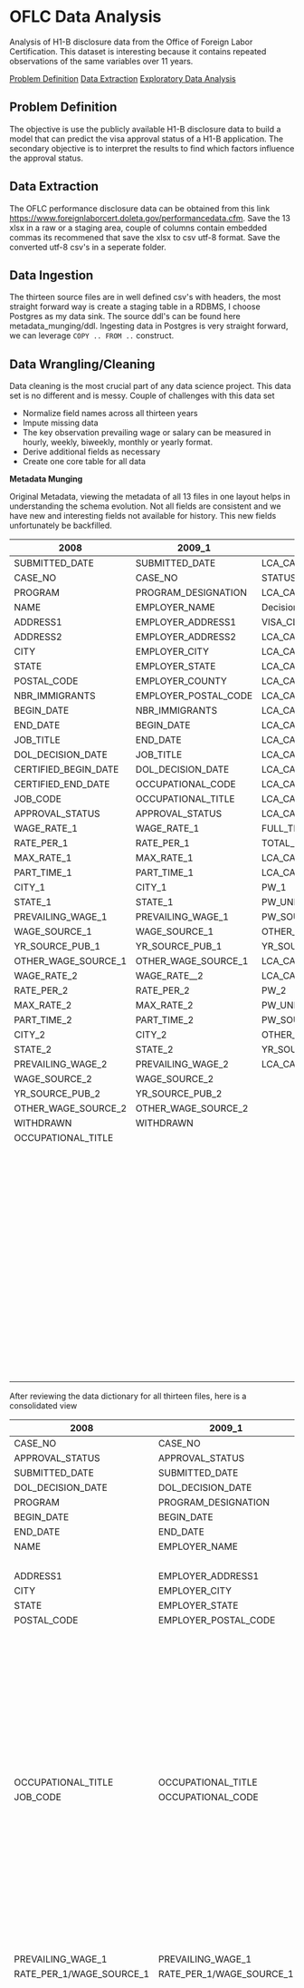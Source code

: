 # OFLC Data Analysis
Analysis of H1-B disclosure data from the Office of Foreign Labor Certification. This dataset is interesting because it contains repeated observations of the same variables over 11 years. 

[Problem Definition]()
[Data Extraction]()
[Exploratory Data Analysis](https://github.com/turlapativenkatkrishna/oflc-data-analysis/blob/master/README.md#exploratory-data-analysis)

## Problem Definition

The objective is use the publicly available H1-B disclosure data to build a model that can predict the visa approval status of a H1-B application. The secondary objective is to interpret the results to find which factors influence the approval status. 

## Data Extraction 

The OFLC performance disclosure data can be obtained from this link https://www.foreignlaborcert.doleta.gov/performancedata.cfm. Save the 13 xlsx in a raw or a staging area, couple of columns contain embedded commas its recommened that save the xlsx to csv utf-8 format. Save the converted utf-8 csv's in a seperate folder. 

## Data Ingestion

The thirteen source files are in well defined csv's with headers, the most straight forward way is create a staging table in a RDBMS, I choose Postgres as my data sink. The source ddl's can be found here metadata_munging/ddl. Ingesting data in Postgres is very straight forward, we can leverage `COPY .. FROM ..` construct.   

## Data Wrangling/Cleaning   

Data cleaning is the most crucial part of any data science project. This data set is no different and is messy. Couple of challenges with this data set 

* Normalize field names across all thirteen years 
* Impute missing data
* The key observation prevailing wage or salary can be measured in hourly, weekly, biweekly, monthly or yearly format. 
* Derive additional fields as necessary 
* Create one core table for all data 

**Metadata Munging** 

Original Metadata, viewing the metadata of all 13 files in one layout helps in understanding the schema evolution. Not all fields are consistent and we have new and interesting fields not available for history.  This new fields unfortunately be backfilled. 

| 2008                 | 2009_1               | 2009_2                         | 2010                           | 2011                           | 2012                           | 2013                           | 2014                           | 2015                  | 2016                  | 2017                        | 2018                        | 2019                           |
| -------------------- | -------------------- | ------------------------------ | ------------------------------ | ------------------------------ | ------------------------------ | ------------------------------ | ------------------------------ | --------------------- | --------------------- | --------------------------- | --------------------------- | ------------------------------ |
| SUBMITTED_DATE       | SUBMITTED_DATE       | LCA_CASE_NUMBER                | LCA_CASE_NUMBER                | LCA_CASE_NUMBER                | LCA_CASE_NUMBER                | LCA_CASE_NUMBER                | LCA_CASE_NUMBER                | CASE_NUMBER           | CASE_NUMBER           | CASE_NUMBER                 | CASE_NUMBER                 | CASE_NUMBER                    |
| CASE_NO              | CASE_NO              | STATUS                         | STATUS                         | STATUS                         | STATUS                         | STATUS                         | STATUS                         | CASE_STATUS           | CASE_STATUS           | CASE_STATUS                 | CASE_STATUS                 | CASE_STATUS                    |
| PROGRAM              | PROGRAM_DESIGNATION  | LCA_CASE_SUBMIT                | LCA_CASE_SUBMIT                | LCA_CASE_SUBMIT                | LCA_CASE_SUBMIT                | LCA_CASE_SUBMIT                | LCA_CASE_SUBMIT                | CASE_SUBMITTED        | CASE_SUBMITTED        | CASE_SUBMITTED              | CASE_SUBMITTED              | CASE_SUBMITTED                 |
| NAME                 | EMPLOYER_NAME        | Decision_Date                  | DECISION_DATE                  | DECISION_DATE                  | DECISION_DATE                  | Decision_Date                  | DECISION_DATE                  | DECISION_DATE         | DECISION_DATE         | DECISION_DATE               | DECISION_DATE               | DECISION_DATE                  |
| ADDRESS1             | EMPLOYER_ADDRESS1    | VISA_CLASS                     | LCA_CASE_EMPLOYMENT_START_DATE | VISA_CLASS                     | VISA_CLASS                     | VISA_CLASS                     | VISA_CLASS                     | VISA_CLASS            | VISA_CLASS            | VISA_CLASS                  | VISA_CLASS                  | VISA_CLASS                     |
| ADDRESS2             | EMPLOYER_ADDRESS2    | LCA_CASE_EMPLOYMENT_START_DATE | LCA_CASE_EMPLOYMENT_END_DATE   | LCA_CASE_EMPLOYMENT_START_DATE | LCA_CASE_EMPLOYMENT_START_DATE | LCA_CASE_EMPLOYMENT_START_DATE | LCA_CASE_EMPLOYMENT_START_DATE | EMPLOYMENT_START_DATE | EMPLOYMENT_START_DATE | EMPLOYMENT_START_DATE       | EMPLOYMENT_START_DATE       | EMPLOYMENT_START_DATE          |
| CITY                 | EMPLOYER_CITY        | LCA_CASE_EMPLOYMENT_END_DATE   | LCA_CASE_EMPLOYER_NAME         | LCA_CASE_EMPLOYMENT_END_DATE   | LCA_CASE_EMPLOYMENT_END_DATE   | LCA_CASE_EMPLOYMENT_END_DATE   | LCA_CASE_EMPLOYMENT_END_DATE   | EMPLOYMENT_END_DATE   | EMPLOYMENT_END_DATE   | EMPLOYMENT_END_DATE         | EMPLOYMENT_END_DATE         | EMPLOYMENT_END_DATE            |
| STATE                | EMPLOYER_STATE       | LCA_CASE_EMPLOYER_NAME         | LCA_CASE_EMPLOYER_ADDRESS1     | LCA_CASE_EMPLOYER_NAME         | LCA_CASE_EMPLOYER_NAME         | LCA_CASE_EMPLOYER_NAME         | LCA_CASE_EMPLOYER_NAME         | EMPLOYER_NAME         | EMPLOYER_NAME         | EMPLOYER_NAME               | EMPLOYER_NAME               | EMPLOYER_NAME                  |
| POSTAL_CODE          | EMPLOYER_COUNTY      | LCA_CASE_EMPLOYER_ADDRESS      | LCA_CASE_EMPLOYER_ADDRESS2     | LCA_CASE_EMPLOYER_ADDRESS      | LCA_CASE_EMPLOYER_ADDRESS      | LCA_CASE_EMPLOYER_ADDRESS      | LCA_CASE_EMPLOYER_ADDRESS      | EMPLOYER_ADDRESS1     | EMPLOYER_ADDRESS      | EMPLOYER_BUSINESS_DBA       | EMPLOYER_BUSINESS_DBA       | EMPLOYER_BUSINESS_DBA          |
| NBR_IMMIGRANTS       | EMPLOYER_POSTAL_CODE | LCA_CASE_EMPLOYER_CITY         | LCA_CASE_EMPLOYER_CITY         | LCA_CASE_EMPLOYER_CITY         | LCA_CASE_EMPLOYER_CITY         | LCA_CASE_EMPLOYER_CITY         | LCA_CASE_EMPLOYER_CITY         | EMPLOYER_ADDRESS2     | EMPLOYER_CITY         | EMPLOYER_ADDRESS            | EMPLOYER_ADDRESS            | EMPLOYER_ADDRESS               |
| BEGIN_DATE           | NBR_IMMIGRANTS       | LCA_CASE_EMPLOYER_STATE        | LCA_CASE_EMPLOYER_STATE        | LCA_CASE_EMPLOYER_STATE        | LCA_CASE_EMPLOYER_STATE        | LCA_CASE_EMPLOYER_STATE        | LCA_CASE_EMPLOYER_STATE        | EMPLOYER_CITY         | EMPLOYER_STATE        | EMPLOYER_CITY               | EMPLOYER_CITY               | EMPLOYER_CITY                  |
| END_DATE             | BEGIN_DATE           | LCA_CASE_EMPLOYER_POSTAL_CODE  | LCA_CASE_EMPLOYER_POSTAL_CODE  | LCA_CASE_EMPLOYER_POSTAL_CODE  | LCA_CASE_EMPLOYER_POSTAL_CODE  | LCA_CASE_EMPLOYER_POSTAL_CODE  | LCA_CASE_EMPLOYER_POSTAL_CODE  | EMPLOYER_STATE        | EMPLOYER_POSTAL_CODE  | EMPLOYER_STATE              | EMPLOYER_STATE              | EMPLOYER_STATE                 |
| JOB_TITLE            | END_DATE             | LCA_CASE_SOC_CODE              | LCA_CASE_SOC_CODE              | LCA_CASE_SOC_CODE              | LCA_CASE_SOC_CODE              | LCA_CASE_SOC_CODE              | LCA_CASE_SOC_CODE              | EMPLOYER_POSTAL_CODE  | EMPLOYER_COUNTRY      | EMPLOYER_POSTAL_CODE        | EMPLOYER_POSTAL_CODE        | EMPLOYER_POSTAL_CODE           |
| DOL_DECISION_DATE    | JOB_TITLE            | LCA_CASE_SOC_NAME              | LCA_CASE_SOC_NAME              | LCA_CASE_SOC_NAME              | LCA_CASE_SOC_NAME              | LCA_CASE_SOC_NAME              | LCA_CASE_SOC_NAME              | EMPLOYER_COUNTRY      | EMPLOYER_PROVINCE     | EMPLOYER_COUNTRY            | EMPLOYER_COUNTRY            | EMPLOYER_COUNTRY               |
| CERTIFIED_BEGIN_DATE | DOL_DECISION_DATE    | LCA_CASE_JOB_TITLE             | LCA_CASE_JOB_TITLE             | LCA_CASE_JOB_TITLE             | LCA_CASE_JOB_TITLE             | LCA_CASE_JOB_TITLE             | LCA_CASE_JOB_TITLE             | EMPLOYER_PROVINCE     | EMPLOYER_PHONE        | EMPLOYER_PROVINCE           | EMPLOYER_PROVINCE           | EMPLOYER_PROVINCE              |
| CERTIFIED_END_DATE   | OCCUPATIONAL_CODE    | LCA_CASE_WAGE_RATE_FROM        | LCA_CASE_WAGE_RATE_FROM        | LCA_CASE_WAGE_RATE_FROM        | LCA_CASE_WAGE_RATE_FROM        | LCA_CASE_WAGE_RATE_FROM        | LCA_CASE_WAGE_RATE_FROM        | EMPLOYER_PHONE        | EMPLOYER_PHONE_EXT    | EMPLOYER_PHONE              | EMPLOYER_PHONE              | EMPLOYER_PHONE                 |
| JOB_CODE             | OCCUPATIONAL_TITLE   | LCA_CASE_WAGE_RATE_TO          | LCA_CASE_WAGE_RATE_TO          | LCA_CASE_WAGE_RATE_TO          | LCA_CASE_WAGE_RATE_TO          | LCA_CASE_WAGE_RATE_TO          | LCA_CASE_WAGE_RATE_TO          | EMPLOYER_PHONE_EXT    | AGENT_ATTORNEY_NAME   | EMPLOYER_PHONE_EXT          | EMPLOYER_PHONE_EXT          | EMPLOYER_PHONE_EXT             |
| APPROVAL_STATUS      | APPROVAL_STATUS      | LCA_CASE_WAGE_RATE_UNIT        | TOTAL_WORKERS                  | LCA_CASE_WAGE_RATE_UNIT        | LCA_CASE_WAGE_RATE_UNIT        | LCA_CASE_WAGE_RATE_UNIT        | LCA_CASE_WAGE_RATE_UNIT        | AGENT_ATTORNEY_NAME   | AGENT_ATTORNEY_CITY   | AGENT_REPRESENTING_EMPLOYER | AGENT_REPRESENTING_EMPLOYER | SECONDARY_ENTITY               |
| WAGE_RATE_1          | WAGE_RATE_1          | FULL_TIME_POS                  | WORK_LOCATION_CITY1            | FULL_TIME_POS                  | FULL_TIME_POS                  | FULL_TIME_POS                  | FULL_TIME_POS                  | AGENT_ATTORNEY_CITY   | AGENT_ATTORNEY_STATE  | AGENT_ATTORNEY_NAME         | AGENT_ATTORNEY_NAME         | SECONDARY_ENTITY_BUSINESS_NAME |
| RATE_PER_1           | RATE_PER_1           | TOTAL_WORKERS                  | WORK_LOCATION_STATE1           | TOTAL_WORKERS                  | TOTAL_WORKERS                  | TOTAL_WORKERS                  | TOTAL_WORKERS                  | AGENT_ATTORNEY_STATE  | JOB_TITLE             | AGENT_ATTORNEY_CITY         | AGENT_ATTORNEY_CITY         | AGENT_REPRESENTING_EMPLOYER    |
| MAX_RATE_1           | MAX_RATE_1           | LCA_CASE_WORKLOC1_CITY         | PW_1                           | LCA_CASE_WORKLOC1_CITY         | LCA_CASE_WORKLOC1_CITY         | LCA_CASE_WORKLOC1_CITY         | LCA_CASE_WORKLOC1_CITY         | JOB_TITLE             | SOC_CODE              | AGENT_ATTORNEY_STATE        | AGENT_ATTORNEY_STATE        | AGENT_ATTORNEY_NAME            |
| PART_TIME_1          | PART_TIME_1          | LCA_CASE_WORKLOC1_STATE        | PW_UNIT_1                      | LCA_CASE_WORKLOC1_STATE        | LCA_CASE_WORKLOC1_STATE        | LCA_CASE_WORKLOC1_STATE        | LCA_CASE_WORKLOC1_STATE        | SOC_CODE              | SOC_NAME              | JOB_TITLE                   | JOB_TITLE                   | AGENT_ATTORNEY_CITY            |
| CITY_1               | CITY_1               | PW_1                           | PW_SOURCE_1                    | PW_1                           | PW_1                           | PW_1                           | PW_1                           | SOC_NAME              | NAIC_CODE             | SOC_CODE                    | SOC_CODE                    | AGENT_ATTORNEY_STATE           |
| STATE_1              | STATE_1              | PW_UNIT_1                      | OTHER_WAGE_SOURCE_1            | PW_UNIT_1                      | PW_UNIT_1                      | PW_UNIT_1                      | PW_UNIT_1                      | NAIC_CODE             | TOTAL_WORKERS         | SOC_NAME                    | SOC_NAME                    | JOB_TITLE                      |
| PREVAILING_WAGE_1    | PREVAILING_WAGE_1    | PW_SOURCE_1                    | YR_SOURCE_PUB_1                | PW_SOURCE_1                    | PW_SOURCE_1                    | PW_SOURCE_1                    | PW_SOURCE_1                    | TOTAL                 | FULL_TIME_POSITION    | NAICS_CODE                  | NAICS_CODE                  | SOC_CODE                       |
| WAGE_SOURCE_1        | WAGE_SOURCE_1        | OTHER_WAGE_SOURCE_1            | WORK_LOCATION_CITY2            | OTHER_WAGE_SOURCE_1            | OTHER_WAGE_SOURCE_1            | OTHER_WAGE_SOURCE_1            | OTHER_WAGE_SOURCE_1            | WORKERS               | PREVAILING_WAGE       | TOTAL_WORKERS               | TOTAL_WORKERS               | SOC_NAME                       |
| YR_SOURCE_PUB_1      | YR_SOURCE_PUB_1      | YR_SOURCE_PUB_1                | WORK_LOCATION_STATE2           | YR_SOURCE_PUB_1                | YR_SOURCE_PUB_1                | YR_SOURCE_PUB_1                | YR_SOURCE_PUB_1                | FULL_TIME_POSITION    | PW_UNIT_OF_PAY        | NEW_EMPLOYMENT              | NEW_EMPLOYMENT              | NAICS_CODE                     |
| OTHER_WAGE_SOURCE_1  | OTHER_WAGE_SOURCE_1  | LCA_CASE_WORKLOC2_CITY         | PW_2                           | LCA_CASE_WORKLOC2_CITY         | LCA_CASE_WORKLOC2_CITY         | LCA_CASE_WORKLOC2_CITY         | LCA_CASE_WORKLOC2_CITY         | PREVAILING_WAGE       | PW_WAGE_SOURCE        | CONTINUED_EMPLOYMENT        | CONTINUED_EMPLOYMENT        | TOTAL_WORKERS                  |
| WAGE_RATE_2          | WAGE_RATE__2         | LCA_CASE_WORKLOC2_STATE        | PW_UNIT_2                      | LCA_CASE_WORKLOC2_STATE        | LCA_CASE_WORKLOC2_STATE        | LCA_CASE_WORKLOC2_STATE        | LCA_CASE_WORKLOC2_STATE        | PW_UNIT_OF_PAY        | PW_SOURCE_YEAR        | CHANGE_PREVIOUS_EMPLOYMENT  | CHANGE_PREVIOUS_EMPLOYMENT  | NEW_EMPLOYMENT                 |
| RATE_PER_2           | RATE_PER_2           | PW_2                           | PW_SOURCE_2                    | PW_2                           | PW_2                           | PW_2                           | PW_2                           | PW_WAGE_LEVEL         | PW_SOURCE_OTHER       | NEW_CONCURRENT_EMPLOYMENT   | NEW_CONCURRENT_EMP          | CONTINUED_EMPLOYMENT           |
| MAX_RATE_2           | MAX_RATE_2           | PW_UNIT_2                      | OTHER_WAGE_SOURCE_2            | PW_UNIT_2                      | PW_UNIT_2                      | PW_UNIT_2                      | PW_UNIT_2                      | PW_WAGE_SOURCE        | WAGE_RATE_OF_PAY_FROM | CHANGE_EMPLOYER             | CHANGE_EMPLOYER             | CHANGE_PREVIOUS_EMPLOYMENT     |
| PART_TIME_2          | PART_TIME_2          | PW_SOURCE_2                    | YR_SOURCE_PUB_2                | PW_SOURCE_2                    | PW_SOURCE_2                    | PW_SOURCE_2                    | PW_SOURCE_2                    | PW_WAGE_SOURCE_YEAR   | WAGE_RATE_OF_PAY_TO   | AMENDED_PETITION            | AMENDED_PETITION            | NEW_CONCURRENT_EMP             |
| CITY_2               | CITY_2               | OTHER_WAGE_SOURCE_2            | LCA_CASE_NAICS_CODE            | OTHER_WAGE_SOURCE_2            | OTHER_WAGE_SOURCE_2            | OTHER_WAGE_SOURCE_2            | OTHER_WAGE_SOURCE_2            | PW_WAGE_SOURCE_OTHER  | WAGE_UNIT_OF_PAY      | FULL_TIME_POSITION          | FULL_TIME_POSITION          | CHANGE_EMPLOYER                |
| STATE_2              | STATE_2              | YR_SOURCE_PUB_2                |                                | YR_SOURCE_PUB_2                | YR_SOURCE_PUB_2                | YR_SOURCE_PUB_2                | YR_SOURCE_PUB_2                | WAGE_RATE_OF_PAY      | H-1B_DEPENDENT        | PREVAILING_WAGE             | PREVAILING_WAGE             | AMENDED_PETITION               |
| PREVAILING_WAGE_2    | PREVAILING_WAGE_2    | LCA_CASE_NAICS_CODE            |                                | LCA_CASE_NAICS_CODE            | LCA_CASE_NAICS_CODE            | LCA_CASE_NAICS_CODE            | LCA_CASE_NAICS_CODE            | WAGE_UNIT_OF_PAY      | WILLFUL_VIOLATOR      | PW_UNIT_OF_PAY              | PW_UNIT_OF_PAY              | FULL_TIME_POSITION             |
| WAGE_SOURCE_2        | WAGE_SOURCE_2        |                                |                                |                                |                                |                                |                                | H-1B_DEPENDENT        | WORKSITE_CITY         | PW_WAGE_LEVEL               | PW_WAGE_LEVEL               | PREVAILING_WAGE                |
| YR_SOURCE_PUB_2      | YR_SOURCE_PUB_2      |                                |                                |                                |                                |                                |                                | WILLFUL               | WORKSITE_COUNTY       | PW_SOURCE                   | PW_SOURCE                   | PW_UNIT_OF_PAY                 |
| OTHER_WAGE_SOURCE_2  | OTHER_WAGE_SOURCE_2  |                                |                                |                                |                                |                                |                                | VIOLATOR              | WORKSITE_STATE        | PW_SOURCE_YEAR              | PW_SOURCE_YEAR              | PW_WAGE_LEVEL                  |
| WITHDRAWN            | WITHDRAWN            |                                |                                |                                |                                |                                |                                | WORKSITE_CITY         | WORKSITE_POSTAL_CODE  | PW_SOURCE_OTHER             | PW_SOURCE_OTHER             | PW_SOURCE                      |
| OCCUPATIONAL_TITLE   |                      |                                |                                |                                |                                |                                |                                | WORKSITE_COUNTY       | ORIGINAL_CERT_DATE    | WAGE_RATE_OF_PAY_FROM       | WAGE_RATE_OF_PAY_FROM       | PW_SOURCE_YEAR                 |
|                      |                      |                                |                                |                                |                                |                                |                                | WORKSITE_STATE        |                       | WAGE_RATE_OF_PAY_TO         | WAGE_RATE_OF_PAY_TO         | PW_SOURCE_OTHER                |
|                      |                      |                                |                                |                                |                                |                                |                                | WORKSITE_POSTAL_CODE  |                       | WAGE_UNIT_OF_PAY            | WAGE_UNIT_OF_PAY            | WAGE_RATE_OF_PAY_FROM          |
|                      |                      |                                |                                |                                |                                |                                |                                |                       |                       | H1B_DEPENDENT               | H1B_DEPENDENT               | WAGE_RATE_OF_PAY_TO            |
|                      |                      |                                |                                |                                |                                |                                |                                |                       |                       | WILLFUL_VIOLATOR            | WILLFUL_VIOLATOR            | WAGE_UNIT_OF_PAY               |
|                      |                      |                                |                                |                                |                                |                                |                                |                       |                       | SUPPORT_H1B                 | SUPPORT_H1B                 | H1B_DEPENDENT                  |
|                      |                      |                                |                                |                                |                                |                                |                                |                       |                       | LABOR_CON_AGREE             | LABOR_CON_AGREE             | WILLFUL_VIOLATOR               |
|                      |                      |                                |                                |                                |                                |                                |                                |                       |                       | PUBLIC_DISCLOSURE_LOCATION  | PUBLIC_DISCLOSURE_LOCATION  | SUPPORT_H1B                    |
|                      |                      |                                |                                |                                |                                |                                |                                |                       |                       | WORKSITE_CITY               | WORKSITE_CITY               | STATUTORY_BASIS                |
|                      |                      |                                |                                |                                |                                |                                |                                |                       |                       | WORKSITE_COUNTY             | WORKSITE_COUNTY             | APPENDIX_ATTACHMENT            |
|                      |                      |                                |                                |                                |                                |                                |                                |                       |                       | WORKSITE_STATE              | WORKSITE_STATE              | LABOR_CON_AGREE                |
|                      |                      |                                |                                |                                |                                |                                |                                |                       |                       | WORKSITE_POSTAL_CODE        | WORKSITE_POSTAL_CODE        | PUBLIC_DISCLOSURE_LOCATION     |
|                      |                      |                                |                                |                                |                                |                                |                                |                       |                       | ORIGINAL_CERT_DATE          | ORIGINAL_CERT_DATE          | WORKSITE_CITY                  |
|                      |                      |                                |                                |                                |                                |                                |                                |                       |                       |                             |                             | WORKSITE_COUNTY                |
|                      |                      |                                |                                |                                |                                |                                |                                |                       |                       |                             |                             | WORKSITE_STATE                 |
|                      |                      |                                |                                |                                |                                |                                |                                |                       |                       |                             |                             | WORKSITE_POSTAL_CODE           |
|                      |                      |                                |                                |                                |                                |                                |                                |                       |                       |                             |                             | ORIGINAL_CERT_DATE             |

After reviewing the data dictionary for all thirteen files, here is a consolidated view 

| 2008                      | 2009_1                   | 2009_2                         | 2010                           | 2011                           | 2012                           | 2013                           | 2014                           | 2015                  | 2016                  | 2017                        | 2018                        | 2019                           |
| ------------------------- | ------------------------ | ------------------------------ | ------------------------------ | ------------------------------ | ------------------------------ | ------------------------------ | ------------------------------ | --------------------- | --------------------- | --------------------------- | --------------------------- | ------------------------------ |
| CASE_NO                   | CASE_NO                  | LCA_CASE_NUMBER                | LCA_CASE_NUMBER                | LCA_CASE_NUMBER                | LCA_CASE_NUMBER                | LCA_CASE_NUMBER                | LCA_CASE_NUMBER                | CASE_NUMBER           | CASE_NUMBER           | CASE_NUMBER                 | CASE_NUMBER                 | CASE_NUMBER                    |
| APPROVAL_STATUS           | APPROVAL_STATUS          | STATUS                         | STATUS                         | STATUS                         | STATUS                         | STATUS                         | STATUS                         | CASE_STATUS           | CASE_STATUS           | CASE_STATUS                 | CASE_STATUS                 | CASE_STATUS                    |
| SUBMITTED_DATE            | SUBMITTED_DATE           | LCA_CASE_SUBMIT                | LCA_CASE_SUBMIT                | LCA_CASE_SUBMIT                | LCA_CASE_SUBMIT                | LCA_CASE_SUBMIT                | LCA_CASE_SUBMIT                | CASE_SUBMITTED        | CASE_SUBMITTED        | CASE_SUBMITTED              | CASE_SUBMITTED              | CASE_SUBMITTED                 |
| DOL_DECISION_DATE         | DOL_DECISION_DATE        | Decision_Date                  | DECISION_DATE                  | DECISION_DATE                  | DECISION_DATE                  | Decision_Date                  | DECISION_DATE                  | DECISION_DATE         | DECISION_DATE         | DECISION_DATE               | DECISION_DATE               | DECISION_DATE                  |
| PROGRAM                   | PROGRAM_DESIGNATION      | VISA_CLASS                     |                                | VISA_CLASS                     | VISA_CLASS                     | VISA_CLASS                     | VISA_CLASS                     | VISA_CLASS            | VISA_CLASS            | VISA_CLASS                  | VISA_CLASS                  | VISA_CLASS                     |
| BEGIN_DATE                | BEGIN_DATE               | LCA_CASE_EMPLOYMENT_START_DATE | LCA_CASE_EMPLOYMENT_START_DATE | LCA_CASE_EMPLOYMENT_START_DATE | LCA_CASE_EMPLOYMENT_START_DATE | LCA_CASE_EMPLOYMENT_START_DATE | LCA_CASE_EMPLOYMENT_START_DATE | EMPLOYMENT_START_DATE | EMPLOYMENT_START_DATE | EMPLOYMENT_START_DATE       | EMPLOYMENT_START_DATE       | EMPLOYMENT_START_DATE          |
| END_DATE                  | END_DATE                 | LCA_CASE_EMPLOYMENT_END_DATE   | LCA_CASE_EMPLOYMENT_END_DATE   | LCA_CASE_EMPLOYMENT_END_DATE   | LCA_CASE_EMPLOYMENT_END_DATE   | LCA_CASE_EMPLOYMENT_END_DATE   | LCA_CASE_EMPLOYMENT_END_DATE   | EMPLOYMENT_END_DATE   | EMPLOYMENT_END_DATE   | EMPLOYMENT_END_DATE         | EMPLOYMENT_END_DATE         | EMPLOYMENT_END_DATE            |
| NAME                      | EMPLOYER_NAME            | LCA_CASE_EMPLOYER_NAME         | LCA_CASE_EMPLOYER_NAME         | LCA_CASE_EMPLOYER_NAME         | LCA_CASE_EMPLOYER_NAME         | LCA_CASE_EMPLOYER_NAME         | LCA_CASE_EMPLOYER_NAME         | EMPLOYER_NAME         | EMPLOYER_NAME         | EMPLOYER_NAME               | EMPLOYER_NAME               | EMPLOYER_NAME                  |
|                           |                          |                                |                                |                                |                                |                                |                                | EMPLOYER_ADDRESS1     |                       | EMPLOYER_BUSINESS_DBA       | EMPLOYER_BUSINESS_DBA       | EMPLOYER_BUSINESS_DBA          |
| ADDRESS1                  | EMPLOYER_ADDRESS1        | LCA_CASE_EMPLOYER_ADDRESS      | LCA_CASE_EMPLOYER_ADDRESS1     | LCA_CASE_EMPLOYER_ADDRESS      | LCA_CASE_EMPLOYER_ADDRESS      | LCA_CASE_EMPLOYER_ADDRESS      | LCA_CASE_EMPLOYER_ADDRESS      | EMPLOYER_ADDRESS2     | EMPLOYER_ADDRESS      | EMPLOYER_ADDRESS            | EMPLOYER_ADDRESS            | EMPLOYER_ADDRESS               |
| CITY                      | EMPLOYER_CITY            | LCA_CASE_EMPLOYER_CITY         | LCA_CASE_EMPLOYER_CITY         | LCA_CASE_EMPLOYER_CITY         | LCA_CASE_EMPLOYER_CITY         | LCA_CASE_EMPLOYER_CITY         | LCA_CASE_EMPLOYER_CITY         | EMPLOYER_CITY         | EMPLOYER_CITY         | EMPLOYER_CITY               | EMPLOYER_CITY               | EMPLOYER_CITY                  |
| STATE                     | EMPLOYER_STATE           | LCA_CASE_EMPLOYER_STATE        | LCA_CASE_EMPLOYER_STATE        | LCA_CASE_EMPLOYER_STATE        | LCA_CASE_EMPLOYER_STATE        | LCA_CASE_EMPLOYER_STATE        | LCA_CASE_EMPLOYER_STATE        | EMPLOYER_STATE        | EMPLOYER_STATE        | EMPLOYER_STATE              | EMPLOYER_STATE              | EMPLOYER_STATE                 |
| POSTAL_CODE               | EMPLOYER_POSTAL_CODE     | LCA_CASE_EMPLOYER_POSTAL_CODE  | LCA_CASE_EMPLOYER_POSTAL_CODE  | LCA_CASE_EMPLOYER_POSTAL_CODE  | LCA_CASE_EMPLOYER_POSTAL_CODE  | LCA_CASE_EMPLOYER_POSTAL_CODE  | LCA_CASE_EMPLOYER_POSTAL_CODE  | EMPLOYER_POSTAL_CODE  | EMPLOYER_POSTAL_CODE  | EMPLOYER_POSTAL_CODE        | EMPLOYER_POSTAL_CODE        | EMPLOYER_POSTAL_CODE           |
|                           |                          |                                |                                |                                |                                |                                |                                | EMPLOYER_COUNTRY      | EMPLOYER_COUNTRY      | EMPLOYER_COUNTRY            | EMPLOYER_COUNTRY            | EMPLOYER_COUNTRY               |
|                           |                          |                                |                                |                                |                                |                                |                                | EMPLOYER_PROVINCE     | EMPLOYER_PROVINCE     | EMPLOYER_PROVINCE           | EMPLOYER_PROVINCE           | EMPLOYER_PROVINCE              |
|                           |                          |                                |                                |                                |                                |                                |                                | EMPLOYER_PHONE        | EMPLOYER_PHONE        | EMPLOYER_PHONE              | EMPLOYER_PHONE              | EMPLOYER_PHONE                 |
|                           |                          |                                |                                |                                |                                |                                |                                | EMPLOYER_PHONE_EXT    | EMPLOYER_PHONE_EXT    | EMPLOYER_PHONE_EXT          | EMPLOYER_PHONE_EXT          | EMPLOYER_PHONE_EXT             |
|                           |                          |                                |                                |                                |                                |                                |                                |                       |                       |                             |                             | SECONDARY_ENTITY               |
|                           |                          |                                |                                |                                |                                |                                |                                |                       |                       |                             |                             | SECONDARY_ENTITY_BUSINESS_NAME |
|                           |                          |                                |                                |                                |                                |                                |                                |                       |                       | AGENT_REPRESENTING_EMPLOYER | AGENT_REPRESENTING_EMPLOYER | AGENT_REPRESENTING_EMPLOYER    |
|                           |                          |                                | WORK_LOCATION_CITY1            |                                |                                |                                |                                | AGENT_ATTORNEY_NAME   | AGENT_ATTORNEY_NAME   | AGENT_ATTORNEY_NAME         | AGENT_ATTORNEY_NAME         | AGENT_ATTORNEY_NAME            |
|                           |                          |                                | WORK_LOCATION_STATE1           |                                |                                |                                |                                | AGENT_ATTORNEY_CITY   | AGENT_ATTORNEY_CITY   | AGENT_ATTORNEY_CITY         | AGENT_ATTORNEY_CITY         | AGENT_ATTORNEY_CITY            |
|                           |                          |                                |                                |                                |                                |                                |                                | AGENT_ATTORNEY_STATE  | AGENT_ATTORNEY_STATE  | AGENT_ATTORNEY_STATE        | AGENT_ATTORNEY_STATE        | AGENT_ATTORNEY_STATE           |
| OCCUPATIONAL_TITLE        | OCCUPATIONAL_TITLE       | LCA_CASE_JOB_TITLE             | LCA_CASE_JOB_TITLE             | LCA_CASE_JOB_TITLE             | LCA_CASE_JOB_TITLE             | LCA_CASE_JOB_TITLE             | LCA_CASE_JOB_TITLE             | JOB_TITLE             | JOB_TITLE             | JOB_TITLE                   | JOB_TITLE                   | JOB_TITLE                      |
| JOB_CODE                  | OCCUPATIONAL_CODE        | LCA_CASE_SOC_CODE              | LCA_CASE_SOC_CODE              | LCA_CASE_SOC_CODE              | LCA_CASE_SOC_CODE              | LCA_CASE_SOC_CODE              | LCA_CASE_SOC_CODE              | SOC_CODE              | SOC_CODE              | SOC_CODE                    | SOC_CODE                    | SOC_CODE                       |
|                           |                          | LCA_CASE_SOC_NAME              | LCA_CASE_SOC_NAME              | LCA_CASE_SOC_NAME              | LCA_CASE_SOC_NAME              | LCA_CASE_SOC_NAME              | LCA_CASE_SOC_NAME              | SOC_NAME              | SOC_NAME              | SOC_NAME                    | SOC_NAME                    | SOC_NAME                       |
|                           |                          | LCA_CASE_NAICS_CODE            | LCA_CASE_NAICS_CODE            | LCA_CASE_NAICS_CODE            | LCA_CASE_NAICS_CODE            | LCA_CASE_NAICS_CODE            | LCA_CASE_NAICS_CODE            | NAIC_CODE             | NAIC_CODE             | NAICS_CODE                  | NAICS_CODE                  | NAICS_CODE                     |
|                           |                          | TOTAL_WORKERS                  | TOTAL_WORKERS                  | TOTAL_WORKERS                  | TOTAL_WORKERS                  | TOTAL_WORKERS                  | TOTAL_WORKERS                  | TOTAL_WORKERS         | TOTAL_WORKERS         | TOTAL_WORKERS               | TOTAL_WORKERS               | TOTAL_WORKERS                  |
|                           |                          |                                |                                |                                |                                |                                |                                |                       |                       | NEW_EMPLOYMENT              | NEW_EMPLOYMENT              | NEW_EMPLOYMENT                 |
|                           |                          |                                |                                |                                |                                |                                |                                |                       |                       | CONTINUED_EMPLOYMENT        | CONTINUED_EMPLOYMENT        | CONTINUED_EMPLOYMENT           |
|                           |                          |                                |                                |                                |                                |                                |                                |                       |                       | CHANGE_PREVIOUS_EMPLOYMENT  | CHANGE_PREVIOUS_EMPLOYMENT  | CHANGE_PREVIOUS_EMPLOYMENT     |
|                           |                          |                                |                                |                                |                                |                                |                                |                       |                       | NEW_CONCURRENT_EMPLOYMENT   | NEW_CONCURRENT_EMP          | NEW_CONCURRENT_EMP             |
|                           |                          |                                |                                |                                |                                |                                |                                |                       |                       | CHANGE_EMPLOYER             | CHANGE_EMPLOYER             | CHANGE_EMPLOYER                |
|                           |                          |                                |                                |                                |                                |                                |                                |                       |                       | AMENDED_PETITION            | AMENDED_PETITION            | AMENDED_PETITION               |
|                           |                          | FULL_TIME_POS                  |                                | FULL_TIME_POS                  | FULL_TIME_POS                  | FULL_TIME_POS                  | FULL_TIME_POS                  | FULL_TIME_POSITION    | FULL_TIME_POSITION    | FULL_TIME_POSITION          | FULL_TIME_POSITION          | FULL_TIME_POSITION             |
| PREVAILING_WAGE_1         | PREVAILING_WAGE_1        | PW_1                           | PW_1                           |                                | PW_1                           | PW_1                           | PW_1                           | PREVAILING_WAGE       | PREVAILING_WAGE       | PREVAILING_WAGE             | PREVAILING_WAGE             | PREVAILING_WAGE                |
| RATE_PER_1/WAGE_SOURCE_1  | RATE_PER_1/WAGE_SOURCE_1 | PW_UNIT_1                      | PW_UNIT_1                      |                                | PW_UNIT_1                      | PW_UNIT_1                      | PW_UNIT_1                      | PW_UNIT_OF_PAY        | PW_UNIT_OF_PAY        | PW_UNIT_OF_PAY              | PW_UNIT_OF_PAY              | PW_UNIT_OF_PAY                 |
|                           |                          |                                |                                |                                |                                |                                |                                | PW_WAGE_LEVEL         |                       | PW_WAGE_LEVEL               | PW_WAGE_LEVEL               | PW_WAGE_LEVEL                  |
|                           |                          |                                |                                |                                |                                |                                |                                | PW_WAGE_SOURCE        | PW_WAGE_SOURCE        | PW_SOURCE                   | PW_SOURCE                   | PW_SOURCE                      |
|                           |                          |                                |                                |                                |                                |                                |                                | PW_WAGE_SOURCE_YEAR   | PW_SOURCE_YEAR        | PW_SOURCE_YEAR              | PW_SOURCE_YEAR              | PW_SOURCE_YEAR                 |
|                           |                          |                                |                                |                                |                                |                                |                                | PW_WAGE_SOURCE_OTHER  | PW_SOURCE_OTHER       | PW_SOURCE_OTHER             | PW_SOURCE_OTHER             | PW_SOURCE_OTHER                |
|                           |                          | LCA_CASE_WAGE_RATE_FROM        | LCA_CASE_WAGE_RATE_FROM        | LCA_CASE_WAGE_RATE_FROM        | LCA_CASE_WAGE_RATE_FROM        | LCA_CASE_WAGE_RATE_FROM        | LCA_CASE_WAGE_RATE_FROM        |                       | WAGE_RATE_OF_PAY_FROM | WAGE_RATE_OF_PAY_FROM       | WAGE_RATE_OF_PAY_FROM       | WAGE_RATE_OF_PAY_FROM          |
|                           |                          | LCA_CASE_WAGE_RATE_TO          | LCA_CASE_WAGE_RATE_TO          | LCA_CASE_WAGE_RATE_TO          | LCA_CASE_WAGE_RATE_TO          | LCA_CASE_WAGE_RATE_TO          | LCA_CASE_WAGE_RATE_TO          | WAGE_RATE_OF_PAY      | WAGE_RATE_OF_PAY_TO   | WAGE_RATE_OF_PAY_TO         | WAGE_RATE_OF_PAY_TO         | WAGE_RATE_OF_PAY_TO            |
|                           |                          | LCA_CASE_WAGE_RATE_UNIT        |                                | LCA_CASE_WAGE_RATE_UNIT        | LCA_CASE_WAGE_RATE_UNIT        | LCA_CASE_WAGE_RATE_UNIT        | LCA_CASE_WAGE_RATE_UNIT        | WAGE_UNIT_OF_PAY      | WAGE_UNIT_OF_PAY      | WAGE_UNIT_OF_PAY            | WAGE_UNIT_OF_PAY            | WAGE_UNIT_OF_PAY               |
|                           |                          |                                |                                |                                |                                |                                |                                | H1B_DEPENDENT         | H1B_DEPENDENT         | H1B_DEPENDENT               | H1B_DEPENDENT               | H1B_DEPENDENT                  |
|                           |                          |                                |                                |                                |                                |                                |                                | WILLFUL_VIOLATOR      | WILLFUL_VIOLATOR      | WILLFUL_VIOLATOR            | WILLFUL_VIOLATOR            | WILLFUL_VIOLATOR               |
|                           |                          |                                |                                |                                |                                |                                |                                |                       |                       | SUPPORT_H1B                 | SUPPORT_H1B                 | SUPPORT_H1B                    |
|                           |                          |                                |                                |                                |                                |                                |                                |                       |                       |                             |                             | STATUTORY_BASIS                |
|                           |                          |                                |                                |                                |                                |                                |                                |                       |                       |                             |                             | APPENDIX_ATTACHMENT            |
|                           |                          |                                |                                |                                |                                |                                |                                |                       |                       | LABOR_CON_AGREE             | LABOR_CON_AGREE             | LABOR_CON_AGREE                |
|                           |                          |                                |                                |                                |                                |                                |                                |                       |                       | PUBLIC_DISCLOSURE_LOCATION  | PUBLIC_DISCLOSURE_LOCATION  | PUBLIC_DISCLOSURE_LOCATION     |
|                           |                          | LCA_CASE_WORKLOC1_CITY         |                                | LCA_CASE_WORKLOC1_CITY         | LCA_CASE_WORKLOC1_CITY         | LCA_CASE_WORKLOC1_CITY         | LCA_CASE_WORKLOC1_CITY         | WORKSITE_CITY         | WORKSITE_CITY         | WORKSITE_CITY               | WORKSITE_CITY               | WORKSITE_CITY                  |
|                           |                          | LCA_CASE_WORKLOC1_STATE        |                                | LCA_CASE_WORKLOC1_STATE        | LCA_CASE_WORKLOC1_STATE        | LCA_CASE_WORKLOC1_STATE        | LCA_CASE_WORKLOC1_STATE        | WORKSITE_COUNTY       | WORKSITE_COUNTY       | WORKSITE_COUNTY             | WORKSITE_COUNTY             | WORKSITE_COUNTY                |
|                           |                          |                                |                                |                                |                                |                                |                                | WORKSITE_STATE        | WORKSITE_STATE        | WORKSITE_STATE              | WORKSITE_STATE              | WORKSITE_STATE                 |
|                           |                          |                                |                                |                                |                                |                                |                                | WORKSITE_POSTAL_CODE  | WORKSITE_POSTAL_CODE  | WORKSITE_POSTAL_CODE        | WORKSITE_POSTAL_CODE        | WORKSITE_POSTAL_CODE           |
|                           |                          |                                |                                |                                |                                |                                |                                |                       | ORIGINAL_CERT_DATE    | ORIGINAL_CERT_DATE          | ORIGINAL_CERT_DATE          | ORIGINAL_CERT_DATE             |
| YYY                       | YYYY                     | YYYY                           | YYYY                           | YYYY                           | YYYY                           | YYYY                           | YYYY                           | YYYY                  | YYYY                  | YYYY                        | YYYY                        | YYYY                           |
|                           |                          |                                |                                |                                |                                |                                |                                |                       |                       |                             |                             |                                |
| **FIELDS NOT   REQUIRED** |                          |                                |                                |                                |                                |                                |                                |                       |                       |                             |                             |                                |
| WAGE_RATE_2               | WITHDRAWN                | PW_SOURCE_1                    | PW_SOURCE_1                    | LCA_CASE_WORKLOC2_CITY         | LCA_CASE_WORKLOC2_CITY         | LCA_CASE_WORKLOC2_CITY         | PW_2                           |                       |                       |                             |                             |                                |
| RATE_PER_2                | WAGE_RATE__2             | OTHER_WAGE_SOURCE_1            | OTHER_WAGE_SOURCE_1            | LCA_CASE_WORKLOC2_STATE        | LCA_CASE_WORKLOC2_STATE        | LCA_CASE_WORKLOC2_STATE        | PW_UNIT_2                      |                       |                       |                             |                             |                                |
| MAX_RATE_2                | RATE_PER_2               | YR_SOURCE_PUB_1                | YR_SOURCE_PUB_1                | PW_2                           | PW_2                           | PW_2                           | PW_SOURCE_2                    |                       |                       |                             |                             |                                |
| PART_TIME_2               | MAX_RATE_2               | LCA_CASE_WORKLOC2_CITY         | LCA_CASE_EMPLOYER_ADDRESS2     | PW_UNIT_2                      | PW_UNIT_2                      | PW_UNIT_2                      | OTHER_WAGE_SOURCE_2            |                       |                       |                             |                             |                                |
| CITY_2                    | PART_TIME_2              | LCA_CASE_WORKLOC2_STATE        | PW_2                           | PW_SOURCE_2                    | PW_SOURCE_2                    | PW_SOURCE_2                    | YR_SOURCE_PUB_2                |                       |                       |                             |                             |                                |
| STATE_2                   | CITY_2                   | PW_2                           | PW_UNIT_2                      | OTHER_WAGE_SOURCE_2            | OTHER_WAGE_SOURCE_2            | OTHER_WAGE_SOURCE_2            | LCA_CASE_WORKLOC2_CITY         |                       |                       |                             |                             |                                |
| PREVAILING_WAGE_2         | STATE_2                  | PW_UNIT_2                      | PW_SOURCE_2                    | YR_SOURCE_PUB_2                | YR_SOURCE_PUB_2                | YR_SOURCE_PUB_2                | LCA_CASE_WORKLOC2_STATE        |                       |                       |                             |                             |                                |
| WAGE_SOURCE_2             | PREVAILING_WAGE_2        | PW_SOURCE_2                    | OTHER_WAGE_SOURCE_2            |                                | PW_SOURCE_1                    | PW_SOURCE_1                    | PW_SOURCE_1                    |                       |                       |                             |                             |                                |
| YR_SOURCE_PUB_2           | WAGE_SOURCE_2            | OTHER_WAGE_SOURCE_2            | YR_SOURCE_PUB_2                |                                | OTHER_WAGE_SOURCE_1            | OTHER_WAGE_SOURCE_1            | OTHER_WAGE_SOURCE_1            |                       |                       |                             |                             |                                |
| OTHER_WAGE_SOURCE_2       | YR_SOURCE_PUB_2          | YR_SOURCE_PUB_2                | PW_1                           |                                | YR_SOURCE_PUB_1                | YR_SOURCE_PUB_1                | YR_SOURCE_PUB_1                |                       |                       |                             |                             |                                |
| MAX_RATE_1                | OTHER_WAGE_SOURCE_2      | JOB_TITLE                      | PW_UNIT_1                      |                                |                                |                                |                                |                       |                       |                             |                             |                                |
| PART_TIME_1               | MAX_RATE_1               |                                | PW_SOURCE_1                    |                                |                                |                                |                                |                       |                       |                             |                             |                                |
| CITY_1                    | PART_TIME_1              |                                | OTHER_WAGE_SOURCE_1            |                                |                                |                                |                                |                       |                       |                             |                             |                                |
| STATE_1                   | CITY_1                   |                                | YR_SOURCE_PUB_1                |                                |                                |                                |                                |                       |                       |                             |                             |                                |
| PREVAILING_WAGE_1         | STATE_1                  |                                | WORK_LOCATION_CITY2            |                                |                                |                                |                                |                       |                       |                             |                             |                                |
| YR_SOURCE_PUB_1           | PREVAILING_WAGE_1        |                                | WORK_LOCATION_STATE2           |                                |                                |                                |                                |                       |                       |                             |                             |                                |



In short the response variable for the model will be the field which has the following aliases  APPROVAL_STATUS, STATUS or CASE_STATUS and the other fields describe the applicants profile 

![oflc_data](imgs/oflc_data.jpeg)

After normalizing all columns, the following columns seem to have consistent history across time and are more relevant to the problem definition. This is the final schema used for modeling 

| FIELD                 | DESCRIPTION                                                  |
| --------------------- | ------------------------------------------------------------ |
| CASE_NUMBER           | Unique row id                                                |
| CASE_STATUS           | Status associated with the last   significant event or decision. Valid values include “Certified,”   “Certified-Withdrawn,” Denied,” and “Withdrawn”. |
| CASE_SUBMITTED        | Date and time the application was submitted.                 |
| EMPLOYMENT_START_DATE | Beginning date of employment.                                |
| EMPLOYMENT_END_DATE   | Ending date of employment.                                   |
| EMPLOYER_STATE        | State of employer requesting LCA/H1B                         |
| JOB_TITLE             | title of job                                                 |
| SOC_CODE              | Occupational code associated with the job being requested for   temporary labor condition, as classified by the Standard Occupational   Classification (SOC) System. |
| SOC_NAME              | Occupational name associated with the SOC CODE.              |
| NAICS_CODE            | Industry code associated with   the employer requesting permanent labor condition, as classified by the North   American Industrial Classification System (NAICS). |
| NEW_EMPLOYMENT        | Indicates requested   worker(s) will begin employment for new employer, |
| FULL_TIME_POSITION    | Y = Full Time Position; N = Part   Time Position.            |
| PREVAILING_WAGE       | Prevailing Wage for the job being requested for temporary   labor condition. |
| PW_UNIT_OF_PAY        | Unit of Pay.  Valid   values include “Daily (DAI),” “Hourly (HR),” “Bi-weekly (BI),” “Weekly (WK),”   “Monthly (MTH),” and “Yearly (YR)”. |
| PW_WAGE_LEVEL         | Variables include "I", "II",   "III", "IV" or "N/A."         |

**Derived Fields** 

| FIELD               | DESCRIPTION                                                  |
| ------------------- | ------------------------------------------------------------ |
| YYYY                | year of filing                                               |
| EMPLOYMENT_DURATION | Employment duration in days EMPLOYEMENT_END_DATE - EMPLOYMENT_START_DATE, |
| NAICS_CODE_2        | First two digits of six digits NAICS code                    |
| ANNUAL_SALARY       | Normalize prevailing wage to annual salary                   |
| US_REGION           | Regions of United States                                     |

## Exploratory Data Analysis 

## Feature Engineering

## Base Line Modeling 

## Model Performance 

## HyperParameter Tuning 

## Model Evaluation

## Interpreation 

## Model Deployment





